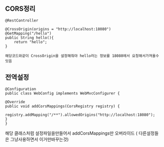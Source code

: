 ## CORS정리

    @RestController
    
    @CrossOrigin(origins = "http://localhost:18080")
    @GetMapping("/hello")
    public String hello(){
        return "hello";
    }
    
    해당코드와같이 CrossOrigin을 설정해줘야 hello라는 정보를 18080에서 요청해서가져올수잇음
    
    
    
## 전역설정

    @Configuration
    public class WebConfig implements WebMvcConfigurer {

    @Override
    public void addCorsMappings(CorsRegistry registry) {
        registry.addMapping("/**").allowedOrigins("http://localhost:18080");
    }
    }

해당 클래스처럼 설정파일을만들어서 addCorsMappings만 오버라이드 ( 다른설정들은 그냥사용하면서 이거만바꾸는것)
